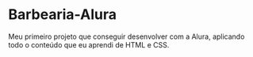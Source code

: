 # Barbearia-Alura
Meu primeiro projeto que conseguir desenvolver com a Alura, aplicando todo o conteúdo que eu aprendi de HTML e CSS.
